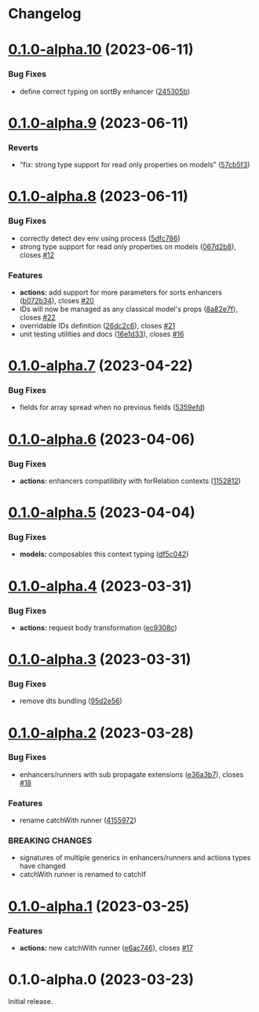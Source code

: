 # Changelog

# [0.1.0-alpha.10](https://github.com/paul-thebaud/foscia/compare/v0.1.0-alpha.9...v0.1.0-alpha.10) (2023-06-11)


### Bug Fixes

* define correct typing on sortBy enhancer ([245305b](https://github.com/paul-thebaud/foscia/commit/245305bafafab78049a8aaa1686a386351fc7d65))

# [0.1.0-alpha.9](https://github.com/paul-thebaud/foscia/compare/v0.1.0-alpha.8...v0.1.0-alpha.9) (2023-06-11)


### Reverts

* "fix: strong type support for read only properties on models" ([57cb5f3](https://github.com/paul-thebaud/foscia/commit/57cb5f36caee6534650c727bf57290708476f731))

# [0.1.0-alpha.8](https://github.com/paul-thebaud/foscia/compare/v0.1.0-alpha.7...v0.1.0-alpha.8) (2023-06-11)


### Bug Fixes

* correctly detect dev env using process ([5dfc786](https://github.com/paul-thebaud/foscia/commit/5dfc78682845a43f346889c0f5bc3e122f7bc600))
* strong type support for read only properties on models ([067d2b8](https://github.com/paul-thebaud/foscia/commit/067d2b83a0f800d1c14acc3116e562b6b77e81fc)), closes [#12](https://github.com/paul-thebaud/foscia/issues/12)


### Features

* **actions:** add support for more parameters for sorts enhancers ([b072b34](https://github.com/paul-thebaud/foscia/commit/b072b3468439bf74ab826f6fd7e5f0e50566fc1a)), closes [#20](https://github.com/paul-thebaud/foscia/issues/20)
* IDs will now be managed as any classical model's props ([8a82e7f](https://github.com/paul-thebaud/foscia/commit/8a82e7fdf970e3626df1832b2c20e11f647e02a6)), closes [#22](https://github.com/paul-thebaud/foscia/issues/22)
* overridable IDs definition ([26dc2c6](https://github.com/paul-thebaud/foscia/commit/26dc2c644325f047865d930ef6ffef2157cf41e5)), closes [#21](https://github.com/paul-thebaud/foscia/issues/21)
* unit testing utilities and docs ([16e1d33](https://github.com/paul-thebaud/foscia/commit/16e1d33a1c2317eb1153a616c72f5fa98b2fa236)), closes [#16](https://github.com/paul-thebaud/foscia/issues/16)

# [0.1.0-alpha.7](https://github.com/paul-thebaud/foscia/compare/v0.1.0-alpha.6...v0.1.0-alpha.7) (2023-04-22)


### Bug Fixes

* fields for array spread when no previous fields ([5359efd](https://github.com/paul-thebaud/foscia/commit/5359efd4e0170ebba1dd97dbaeae506411613bc7))

# [0.1.0-alpha.6](https://github.com/paul-thebaud/foscia/compare/v0.1.0-alpha.5...v0.1.0-alpha.6) (2023-04-06)


### Bug Fixes

* **actions:** enhancers compatilibity with forRelation contexts ([1152812](https://github.com/paul-thebaud/foscia/commit/1152812305158f3a9fc9f4263abb4b2f9ed5bad1))

# [0.1.0-alpha.5](https://github.com/paul-thebaud/foscia/compare/v0.1.0-alpha.4...v0.1.0-alpha.5) (2023-04-04)


### Bug Fixes

* **models:** composables this context typing ([df5c042](https://github.com/paul-thebaud/foscia/commit/df5c0426689dddaabc7a9323fa814b43ba6ac037))

# [0.1.0-alpha.4](https://github.com/paul-thebaud/foscia/compare/v0.1.0-alpha.3...v0.1.0-alpha.4) (2023-03-31)


### Bug Fixes

* **actions:** request body transformation ([ec9308c](https://github.com/paul-thebaud/foscia/commit/ec9308c5f12be9e1e0cf1b973fd786fb56fdc928))

# [0.1.0-alpha.3](https://github.com/paul-thebaud/foscia/compare/v0.1.0-alpha.2...v0.1.0-alpha.3) (2023-03-31)


### Bug Fixes

* remove dts bundling ([95d2e56](https://github.com/paul-thebaud/foscia/commit/95d2e56c024719748654be3c3ccfade3d43233f3))

# [0.1.0-alpha.2](https://github.com/paul-thebaud/foscia/compare/v0.1.0-alpha.1...v0.1.0-alpha.2) (2023-03-28)


### Bug Fixes

* enhancers/runners with sub propagate extensions ([e36a3b7](https://github.com/paul-thebaud/foscia/commit/e36a3b7634547ba813ad343d2f90975224fc622f)), closes [#18](https://github.com/paul-thebaud/foscia/issues/18)


### Features

* rename catchWith runner ([4155972](https://github.com/paul-thebaud/foscia/commit/41559729854fa918da6ba1f74a920e4c7d0a1a55))


### BREAKING CHANGES

* signatures of multiple generics in enhancers/runners and actions types have changed
* catchWith runner is renamed to catchIf

# [0.1.0-alpha.1](https://github.com/paul-thebaud/foscia/compare/v0.1.0-alpha.0...v0.1.0-alpha.1) (2023-03-25)


### Features

* **actions:** new catchWith runner ([e6ac746](https://github.com/paul-thebaud/foscia/commit/e6ac74660e52c2e045cc438705c633e04ace56f8)), closes [#17](https://github.com/paul-thebaud/foscia/issues/17)

# 0.1.0-alpha.0 (2023-03-23)

Initial release.